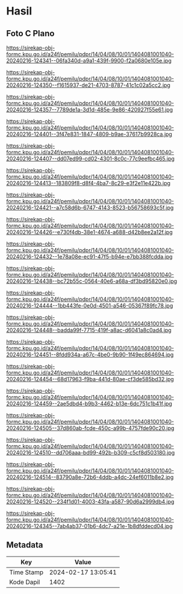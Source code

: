 # Hasil

## Foto C Plano

https://sirekap-obj-formc.kpu.go.id/a24f/pemilu/pdpr/14/04/08/10/01/1404081001040-20240216-124341--06fa340d-a9a1-439f-9900-f2a0680e105e.jpg

https://sirekap-obj-formc.kpu.go.id/a24f/pemilu/pdpr/14/04/08/10/01/1404081001040-20240216-124350--f1615937-de21-4703-8787-41c1c02a5cc2.jpg

https://sirekap-obj-formc.kpu.go.id/a24f/pemilu/pdpr/14/04/08/10/01/1404081001040-20240216-124357--7789de1a-3d1d-485e-9e86-420927f55e61.jpg

https://sirekap-obj-formc.kpu.go.id/a24f/pemilu/pdpr/14/04/08/10/01/1404081001040-20240216-124401--3f47e831-1847-4809-b9ae-37617b9928ca.jpg

https://sirekap-obj-formc.kpu.go.id/a24f/pemilu/pdpr/14/04/08/10/01/1404081001040-20240216-124407--dd07ed99-cd02-4301-8c0c-77c9eefbc465.jpg

https://sirekap-obj-formc.kpu.go.id/a24f/pemilu/pdpr/14/04/08/10/01/1404081001040-20240216-124413--183809f8-d8f4-4ba7-8c29-e3f2e11e422b.jpg

https://sirekap-obj-formc.kpu.go.id/a24f/pemilu/pdpr/14/04/08/10/01/1404081001040-20240216-124421--a7c58d6b-6747-4143-8523-b56758693c5f.jpg

https://sirekap-obj-formc.kpu.go.id/a24f/pemilu/pdpr/14/04/08/10/01/1404081001040-20240216-124426--e730f4db-38e1-4674-a688-d42b8ee2a12f.jpg

https://sirekap-obj-formc.kpu.go.id/a24f/pemilu/pdpr/14/04/08/10/01/1404081001040-20240216-124432--1e78a08e-ec91-47f5-b94e-e7bb388fcdda.jpg

https://sirekap-obj-formc.kpu.go.id/a24f/pemilu/pdpr/14/04/08/10/01/1404081001040-20240216-124438--bc72b55c-0564-40e6-a68a-df3bd95820e0.jpg

https://sirekap-obj-formc.kpu.go.id/a24f/pemilu/pdpr/14/04/08/10/01/1404081001040-20240216-124444--1bb443fe-0e0d-4501-a546-05367f89fc78.jpg

https://sirekap-obj-formc.kpu.go.id/a24f/pemilu/pdpr/14/04/08/10/01/1404081001040-20240216-124448--badda99f-7715-419f-a8ac-d6041a8c0ad4.jpg

https://sirekap-obj-formc.kpu.go.id/a24f/pemilu/pdpr/14/04/08/10/01/1404081001040-20240216-124451--8fdd934a-a67c-4be0-9b90-1f49ec864694.jpg

https://sirekap-obj-formc.kpu.go.id/a24f/pemilu/pdpr/14/04/08/10/01/1404081001040-20240216-124454--68d17963-f9ba-441d-80ae-cf3de585bd32.jpg

https://sirekap-obj-formc.kpu.go.id/a24f/pemilu/pdpr/14/04/08/10/01/1404081001040-20240216-124459--2ae5dbd4-b9b3-4462-b13e-6dc751c1b41f.jpg

https://sirekap-obj-formc.kpu.go.id/a24f/pemilu/pdpr/14/04/08/10/01/1404081001040-20240216-124505--37d860ab-fcde-450c-a99b-4757fde90c20.jpg

https://sirekap-obj-formc.kpu.go.id/a24f/pemilu/pdpr/14/04/08/10/01/1404081001040-20240216-124510--dd706aaa-bd99-492b-b309-c5cf8d503180.jpg

https://sirekap-obj-formc.kpu.go.id/a24f/pemilu/pdpr/14/04/08/10/01/1404081001040-20240216-124514--83790a8e-72b6-4ddb-a4dc-24ef6011b8e2.jpg

https://sirekap-obj-formc.kpu.go.id/a24f/pemilu/pdpr/14/04/08/10/01/1404081001040-20240216-124520--234f1d01-4003-43fa-a587-90d6a2999db4.jpg

https://sirekap-obj-formc.kpu.go.id/a24f/pemilu/pdpr/14/04/08/10/01/1404081001040-20240216-124345--7ab4ab37-01b6-4dc7-a21e-1b8dfddecd04.jpg


## Metadata

| Key        | Value               |
| ---------- | ------------------- |
| Time Stamp | 2024-02-17 13:05:41 |
| Kode Dapil | 1402                |



